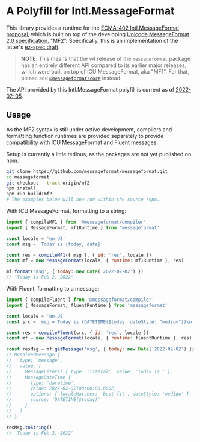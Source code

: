 # A Polyfill for Intl.MessageFormat

This library provides a runtime for the [ECMA-402 Intl.MessageFormat proposal],
which is built on top of the developing [Unicode MessageFormat 2.0 specification], "MF2".
Specifically, this is an implementation of the latter's [ez-spec draft].

[ecma-402 intl.messageformat proposal]: https://github.com/dminor/proposal-intl-messageformat/
[unicode messageformat 2.0 specification]: https://github.com/unicode-org/message-format-wg
[ez-spec draft]: https://github.com/unicode-org/message-format-wg/blob/ez-spec/spec.md

> **NOTE**: This means that the v4 release of the `messageformat` package has
> an entirely different API compared to its earlier major releases,
> which were built on top of ICU MessageFormat, aka "MF1".
> For that,
> please see [`@messageformat/core`](https://www.npmjs.com/package/@messageformat/core) instead.

The API provided by this Intl.MessageFormat polyfill is current as of
[2022-02-05](https://github.com/dminor/proposal-intl-messageformat/blob/9e3eb30/README.md).

## Usage

As the MF2 syntax is still under active development,
compilers and formatting function runtimes are provided separately
to provide compatibility with ICU MessageFormat and Fluent messages.

Setup is currently a little tedious,
as the packages are not yet published on npm:

```sh
git clone https://github.com/messageformat/messageformat.git
cd messageformat
git checkout --track origin/mf2
npm install
npm run build:mf2
# The examples below will now run within the source repo.
```

With ICU MessageFormat, formatting to a string:

```js
import { compileMF1 } from '@messageformat/compiler'
import { MessageFormat, mf1Runtime } from 'messageformat'

const locale = 'en-US'
const msg = 'Today is {today, date}'

const res = compileMF1({ msg }, { id: 'res', locale })
const mf = new MessageFormat(locale, { runtime: mf1Runtime }, res)

mf.format('msg', { today: new Date('2022-02-02') })
// 'Today is Feb 2, 2022'
```

With Fluent, formatting to a message:

```js
import { compileFluent } from '@messageformat/compiler'
import { MessageFormat, fluentRuntime } from 'messageformat'

const locale = 'en-US'
const src = 'msg = Today is {DATETIME($today, dateStyle: "medium")}\n'

const res = compileFluent(src, { id: 'res', locale })
const mf = new MessageFormat(locale, { runtime: fluentRuntime }, res)

const resMsg = mf.getMessage('msg', { today: new Date('2022-02-02') })
// ResolvedMessage {
//   type: 'message',
//   value: [
//     MessageLiteral { type: 'literal', value: 'Today is ' },
//     MessageDateTime {
//       type: 'datetime',
//       value: 2022-02-02T00:00:00.000Z,
//       options: { localeMatcher: 'best fit', dateStyle: 'medium' },
//       source: 'DATETIME($today)'
//     }
//   ]
// }

resMsg.toString()
// 'Today is Feb 2, 2022'
```


